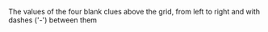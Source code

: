 The values of the four blank clues above the grid, from left to right and with dashes ('-') between them